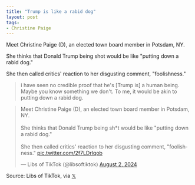 ```yaml
---
title: "Trump is like a rabid dog"
layout: post
tags:
- Christine Paige
---
```


Meet Christine Paige (D), an elected town board member in Potsdam, NY.

She thinks that Donald Trump being shot would be like "putting down a rabid dog."

She then called critics&#39; reaction to her disgusting comment, "foolishness."

> i have seen no credible proof that he's [Trump is] a human being. Maybe you know something we don't. To me, it would be akin to putting down a rabid dog.

<blockquote class="twitter-tweet"><p lang="en" dir="ltr">Meet Christine Paige (D), an elected town board member in Potsdam, NY.<br /><br />She thinks that Donald Trump being sh*t would be like &quot;putting down a rabid dog.&quot;<br /><br />She then called critics&#39; reaction to her disgusting comment, &quot;foolishness.&quot; <a href="https://t.co/2f7LDrlqob">pic.twitter.com/2f7LDrlqob</a></p>&mdash; Libs of TikTok (@libsoftiktok) <a href="https://twitter.com/libsoftiktok/status/1819359813597335638?ref_src=twsrc%5Etfw">August 2, 2024</a></blockquote> <script async src="https://platform.twitter.com/widgets.js" charset="utf-8"></script>

Source: Libs of TikTok, via [𝕏](https://x.com)
